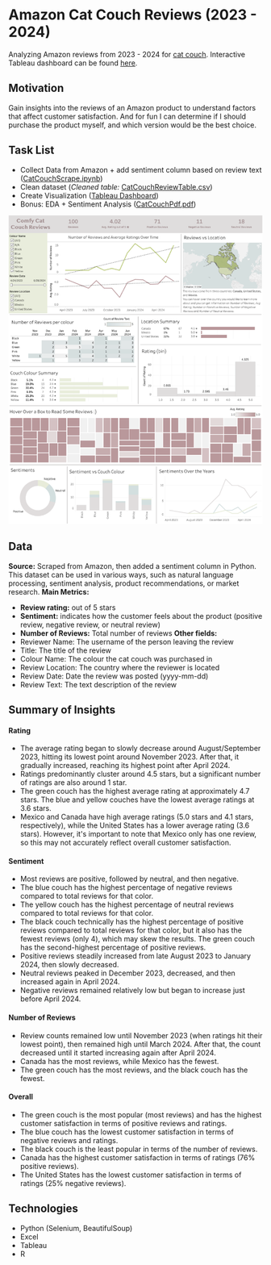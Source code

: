 # Amazon Cat Couch Reviews (2023 - 2024)
Analyzing Amazon reviews from 2023 - 2024 for [cat couch](https://www.amazon.ca/Washable-Medium-Durable-Non-Slip-26%C3%9719%C3%9713/dp/B0C5DMLPNC/ref=cm_cr_arp_d_product_top?ie=UTF8). Interactive Tableau dashboard can be found [here](https://public.tableau.com/app/profile/johanna.schmidle/viz/CatCouchDash/Dashboard1).

## Motivation
Gain insights into the reviews of an Amazon product to understand factors that affect customer satisfaction. And for fun I can determine if I should purchase the product myself, and which version would be the best choice.

## Task List
- Collect Data from Amazon + add sentiment column based on review text ([CatCouchScrape.ipynb](https://github.com/johannaschmidle/Amazon-Cat-Couch/blob/main/CatCouchScrape.ipynb))
- Clean dataset (_Cleaned table:_ [CatCouchReviewTable.csv](https://github.com/johannaschmidle/Amazon-Cat-Couch/blob/main/CatCouchReviewTable.csv))
- Create Visualization ([Tableau Dashboard](https://public.tableau.com/app/profile/johanna.schmidle/viz/CatCouchDash/Dashboard1))
- Bonus: EDA + Sentiment Analysis ([CatCouchPdf.pdf](https://github.com/johannaschmidle/Amazon-Cat-Couch/blob/main/CatCouchPdf.pdf))

<p align="center">
    <img src="CatCouchDash.png" alt="Tableau Dashboard" width="900">
</p>

## Data
**Source:** Scraped from Amazon, then added a sentiment column in Python. \
This dataset can be used in various ways, such as natural language processing, sentiment analysis, product recommendations, or market research.
**Main Metrics:**
- **Review rating:** out of 5 stars
- **Sentiment:** indicates how the customer feels about the product (positive review, negative review, or neutral review)
- **Number of Reviews:** Total number of reviews
**Other fields:**
- Reviewer Name: The username of the person leaving the review
- Title: The title of the review
- Colour Name: The colour the cat couch was purchased in
- Review Location: The country where the reviewer is located
- Review Date: Date the review was posted (yyyy-mm-dd)
- Review Text: The text description of the review

## Summary of Insights
#### Rating
- The average rating began to slowly decrease around August/September 2023, hitting its lowest point around November 2023. After that, it gradually increased, reaching its highest point after April 2024.
- Ratings predominantly cluster around 4.5 stars, but a significant number of ratings are also around 1 star.
- The green couch has the highest average rating at approximately 4.7 stars. The blue and yellow couches have the lowest average ratings at 3.6 stars.
- Mexico and Canada have high average ratings (5.0 stars and 4.1 stars, respectively), while the United States has a lower average rating (3.6 stars). However, it's important to note that Mexico only has one review, so this may not accurately reflect overall customer satisfaction.

#### Sentiment
- Most reviews are positive, followed by neutral, and then negative.
- The blue couch has the highest percentage of negative reviews compared to total reviews for that color.
- The yellow couch has the highest percentage of neutral reviews compared to total reviews for that color.
- The black couch technically has the highest percentage of positive reviews compared to total reviews for that color, but it also has the fewest reviews (only 4), which may skew the results. The green couch has the second-highest percentage of positive reviews.
- Positive reviews steadily increased from late August 2023 to January 2024, then slowly decreased.
- Neutral reviews peaked in December 2023, decreased, and then increased again in April 2024.
- Negative reviews remained relatively low but began to increase just before April 2024.
#### Number of Reviews
- Review counts remained low until November 2023 (when ratings hit their lowest point), then remained high until March 2024. After that, the count decreased until it started increasing again after April 2024.
- Canada has the most reviews, while Mexico has the fewest.
- The green couch has the most reviews, and the black couch has the fewest. 
#### Overall
- The green couch is the most popular (most reviews) and has the highest customer satisfaction in terms of positive reviews and ratings.
- The blue couch has the lowest customer satisfaction in terms of negative reviews and ratings.
- The black couch is the least popular in terms of the number of reviews.
- Canada has the highest customer satisfaction in terms of ratings (76% positive reviews).
- The United States has the lowest customer satisfaction in terms of ratings (25% negative reviews).

## Technologies
- Python (Selenium, BeautifulSoup)
- Excel
- Tableau
- R
